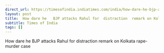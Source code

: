 ```yaml
---
direct_url: https://timesofindia.indiatimes.com/india/how-dare-he-bjp-attacks-rahul-gandhi-for-avoiding-question-on-kolkata-rape-murder-case-in-raebareli/articleshow/112652268.cms
layout: post
title:  How dare he   BJP attacks Rahul for  distraction  remark on Kolkata rape-murder case
subtitle: Times of India
tags: []
---
```


 How dare he   BJP attacks Rahul for  distraction  remark on Kolkata rape-murder case

